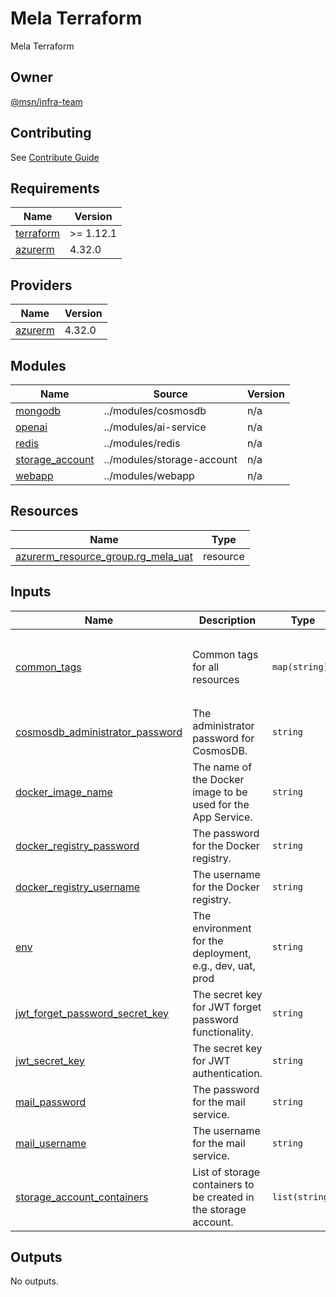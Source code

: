 # Mela Terraform

Mela Terraform

## Owner

[@msn/infra-team](CODEOWNERS)

## Contributing

See [Contribute Guide](/CONTRIBUTING.md)

<!-- BEGIN_TF_DOCS -->
## Requirements

| Name | Version |
|------|---------|
| <a name="requirement_terraform"></a> [terraform](#requirement\_terraform) | >= 1.12.1 |
| <a name="requirement_azurerm"></a> [azurerm](#requirement\_azurerm) | 4.32.0 |

## Providers

| Name | Version |
|------|---------|
| <a name="provider_azurerm"></a> [azurerm](#provider\_azurerm) | 4.32.0 |

## Modules

| Name | Source | Version |
|------|--------|---------|
| <a name="module_mongodb"></a> [mongodb](#module\_mongodb) | ../modules/cosmosdb | n/a |
| <a name="module_openai"></a> [openai](#module\_openai) | ../modules/ai-service | n/a |
| <a name="module_redis"></a> [redis](#module\_redis) | ../modules/redis | n/a |
| <a name="module_storage_account"></a> [storage\_account](#module\_storage\_account) | ../modules/storage-account | n/a |
| <a name="module_webapp"></a> [webapp](#module\_webapp) | ../modules/webapp | n/a |

## Resources

| Name | Type |
|------|------|
| [azurerm_resource_group.rg_mela_uat](https://registry.terraform.io/providers/hashicorp/azurerm/4.32.0/docs/resources/resource_group) | resource |

## Inputs

| Name | Description | Type | Default | Required |
|------|-------------|------|---------|:--------:|
| <a name="input_common_tags"></a> [common\_tags](#input\_common\_tags) | Common tags for all resources | `map(string)` | <pre>{<br/>  "app_name": "mela",<br/>  "app_owner": "mela-team",<br/>  "created_by": "tient"<br/>}</pre> | no |
| <a name="input_cosmosdb_administrator_password"></a> [cosmosdb\_administrator\_password](#input\_cosmosdb\_administrator\_password) | The administrator password for CosmosDB. | `string` | n/a | yes |
| <a name="input_docker_image_name"></a> [docker\_image\_name](#input\_docker\_image\_name) | The name of the Docker image to be used for the App Service. | `string` | n/a | yes |
| <a name="input_docker_registry_password"></a> [docker\_registry\_password](#input\_docker\_registry\_password) | The password for the Docker registry. | `string` | n/a | yes |
| <a name="input_docker_registry_username"></a> [docker\_registry\_username](#input\_docker\_registry\_username) | The username for the Docker registry. | `string` | n/a | yes |
| <a name="input_env"></a> [env](#input\_env) | The environment for the deployment, e.g., dev, uat, prod | `string` | n/a | yes |
| <a name="input_jwt_forget_password_secret_key"></a> [jwt\_forget\_password\_secret\_key](#input\_jwt\_forget\_password\_secret\_key) | The secret key for JWT forget password functionality. | `string` | n/a | yes |
| <a name="input_jwt_secret_key"></a> [jwt\_secret\_key](#input\_jwt\_secret\_key) | The secret key for JWT authentication. | `string` | n/a | yes |
| <a name="input_mail_password"></a> [mail\_password](#input\_mail\_password) | The password for the mail service. | `string` | n/a | yes |
| <a name="input_mail_username"></a> [mail\_username](#input\_mail\_username) | The username for the mail service. | `string` | n/a | yes |
| <a name="input_storage_account_containers"></a> [storage\_account\_containers](#input\_storage\_account\_containers) | List of storage containers to be created in the storage account. | `list(string)` | `[]` | no |

## Outputs

No outputs.
<!-- END_TF_DOCS -->
